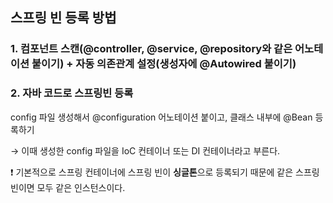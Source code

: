 ## 스프링 빈 등록 방법

### 1. 컴포넌트 스캔(@controller, @service, @repository와 같은 어노테이션 붙이기) + 자동 의존관계 설정(생성자에 @Autowired 붙이기)

### 2. 자바 코드로 스프링빈 등록

config 파일 생성해서 @configuration 어노테이션 붙이고, 클래스 내부에 @Bean 등록하기 

→ 이때 생성한 config 파일을 IoC 컨테이너 또는 DI 컨테이너라고 부른다.

❗ 기본적으로 스프링 컨테이너에 스프링 빈이 **싱글톤**으로 등록되기 때문에 같은 스프링 빈이면 모두 같은 인스턴스이다.
